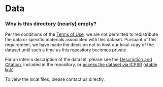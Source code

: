 # Data
### Why is this directory (nearly) empty?

Per the conditions of the [Terms of Use](ICPSR_08451/TermsOfUse.html), we
are not permitted to redistribute the data or specific materials associated
with this dataset. Pursuant of this requirement, we have made the decision
not to host our local copy of the dataset until such a time as this repository
becomes private.

For an interim description of the dataset, please see the 
[Description and Citation](ICPSR_08451/08451-descriptioncitation.html),
included in the repository, or [access the dataset via 
ICPSR](https://www.icpsr.umich.edu/icpsrweb/ICPSR/studies/8451)
([stable link](https://doi.org/10.3886/ICPSR08451.v5)).

To view the local files, please contact us directly.
